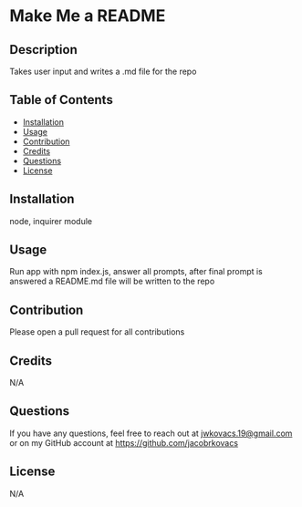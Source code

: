 
# Make Me a README

## Description
Takes user input and writes a .md file for the repo

## Table of Contents
  - [Installation](#installation)
  - [Usage](#usage)
  - [Contribution](#contribution)
  - [Credits](#credits)
  - [Questions](#questions)
  - [License](#license)

## Installation
node, inquirer module

## Usage
Run app with npm index.js, answer all prompts, after final prompt is answered a README.md file will be written to the repo

## Contribution
Please open a pull request for all contributions

## Credits
N/A

## Questions
If you have any questions, feel free to reach out at jwkovacs.19@gmail.com or on my GitHub account at https://github.com/jacobrkovacs

## License
N/A